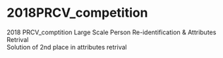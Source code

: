 # 2018PRCV_competition

2018 PRCV_comptition Large Scale Person Re-identification & Attributes Retrival   
Solution of 2nd place in attributes retrival 
